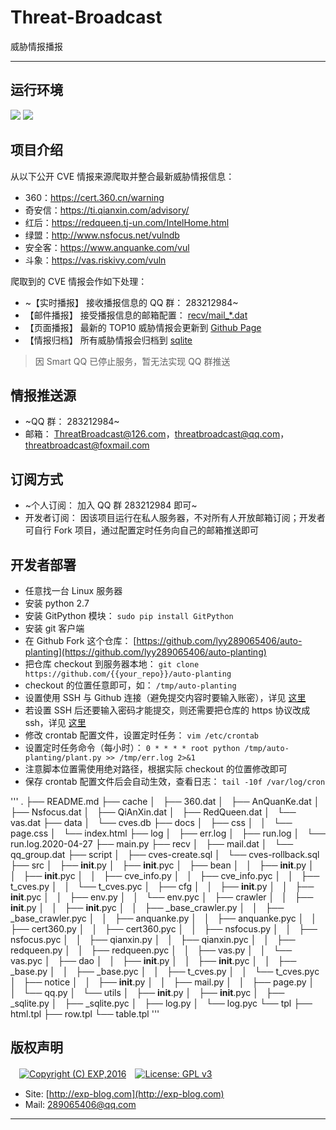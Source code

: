 # Threat-Broadcast
威胁情报播报

------

## 运行环境

![](https://img.shields.io/badge/Python-2.7%2B-brightgreen.svg)  ![](https://img.shields.io/badge/PyCharm-4.0.4%2B-brightgreen.svg)


## 项目介绍

从以下公开 CVE 情报来源爬取并整合最新威胁情报信息：

- 360：https://cert.360.cn/warning
- 奇安信：https://ti.qianxin.com/advisory/
- 红后：https://redqueen.tj-un.com/IntelHome.html
- 绿盟：http://www.nsfocus.net/vulndb
- 安全客：https://www.anquanke.com/vul
- 斗象：https://vas.riskivy.com/vuln

爬取到的 CVE 情报会作如下处理：

- ~【实时播报】 接收播报信息的 QQ 群： 283212984~
- 【邮件播报】 接受播报信息的邮箱配置： [recv/mail_*.dat](recv)
- 【页面播报】 最新的 TOP10 威胁情报会更新到 [Github Page](https://lyy289065406.github.io/threat-broadcast/)
- 【情报归档】 所有威胁情报会归档到 [sqlite](data/cves.db)


> 因 Smart QQ 已停止服务，暂无法实现 QQ 群推送


## 情报推送源

- ~QQ 群： 283212984~
- 邮箱： ThreatBroadcast@126.com，threatbroadcast@qq.com，threatbroadcast@foxmail.com


## 订阅方式

- ~个人订阅： 加入 QQ 群 283212984 即可~
- 开发者订阅： 因该项目运行在私人服务器，不对所有人开放邮箱订阅；开发者可自行 Fork 项目，通过配置定时任务向自己的邮箱推送即可


## 开发者部署

- 任意找一台 Linux 服务器
- 安装 python 2.7
- 安装 GitPython 模块： `sudo pip install GitPython`
- 安装 git 客户端
- 在 Github Fork 这个仓库： [https://github.com/lyy289065406/auto-planting](https://github.com/lyy289065406/auto-planting)
- 把仓库 checkout 到服务器本地： `git clone https://github.com/{{your_repo}}/auto-planting`
- checkout 的位置任意即可，如： `/tmp/auto-planting`
- 设置使用 SSH 与 Github 连接（避免提交内容时要输入账密），详见 [这里](https://help.github.com/en/articles/connecting-to-github-with-ssh)
- 若设置 SSH 后还要输入密码才能提交，则还需要把仓库的 https 协议改成 ssh，详见 [这里](https://help.github.com/en/articles/changing-a-remotes-url#switching-remote-urls-from-https-to-ssh)
- 修改 crontab 配置文件，设置定时任务： `vim /etc/crontab`
- 设置定时任务命令（每小时）： `0 * * * * root python /tmp/auto-planting/plant.py >> /tmp/err.log 2>&1`
- 注意脚本位置需使用绝对路径，根据实际 checkout 的位置修改即可
- 保存 crontab 配置文件后会自动生效，查看日志： `tail -10f /var/log/cron`


'''
.
├── README.md
├── cache
│   ├── 360.dat
│   ├── AnQuanKe.dat
│   ├── Nsfocus.dat
│   ├── QiAnXin.dat
│   ├── RedQueen.dat
│   └── vas.dat
├── data
│   └── cves.db
├── docs
│   ├── css
│   │   └── page.css
│   └── index.html
├── log
│   ├── err.log
│   ├── run.log
│   └── run.log.2020-04-27
├── main.py
├── recv
│   ├── mail.dat
│   └── qq_group.dat
├── script
│   ├── cves-create.sql
│   └── cves-rollback.sql
├── src
│   ├── __init__.py
│   ├── __init__.pyc
│   ├── bean
│   │   ├── __init__.py
│   │   ├── __init__.pyc
│   │   ├── cve_info.py
│   │   ├── cve_info.pyc
│   │   ├── t_cves.py
│   │   └── t_cves.pyc
│   ├── cfg
│   │   ├── __init__.py
│   │   ├── __init__.pyc
│   │   ├── env.py
│   │   └── env.pyc
│   ├── crawler
│   │   ├── __init__.py
│   │   ├── __init__.pyc
│   │   ├── _base_crawler.py
│   │   ├── _base_crawler.pyc
│   │   ├── anquanke.py
│   │   ├── anquanke.pyc
│   │   ├── cert360.py
│   │   ├── cert360.pyc
│   │   ├── nsfocus.py
│   │   ├── nsfocus.pyc
│   │   ├── qianxin.py
│   │   ├── qianxin.pyc
│   │   ├── redqueen.py
│   │   ├── redqueen.pyc
│   │   ├── vas.py
│   │   └── vas.pyc
│   ├── dao
│   │   ├── __init__.py
│   │   ├── __init__.pyc
│   │   ├── _base.py
│   │   ├── _base.pyc
│   │   ├── t_cves.py
│   │   └── t_cves.pyc
│   ├── notice
│   │   ├── __init__.py
│   │   ├── mail.py
│   │   ├── page.py
│   │   └── qq.py
│   └── utils
│       ├── __init__.py
│       ├── __init__.pyc
│       ├── _sqlite.py
│       ├── _sqlite.pyc
│       ├── log.py
│       └── log.pyc
└── tpl
    ├── html.tpl
    ├── row.tpl
    └── table.tpl
'''


## 版权声明

　[![Copyright (C) EXP,2016](https://img.shields.io/badge/Copyright%20(C)-EXP%202016-blue.svg)](http://exp-blog.com)　[![License: GPL v3](https://img.shields.io/badge/License-GPL%20v3-blue.svg)](https://www.gnu.org/licenses/gpl-3.0)

- Site: [http://exp-blog.com](http://exp-blog.com) 
- Mail: <a href="mailto:289065406@qq.com?subject=[EXP's Github]%20Your%20Question%20（请写下您的疑问）&amp;body=What%20can%20I%20help%20you?%20（需要我提供什么帮助吗？）">289065406@qq.com</a>


------
